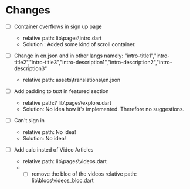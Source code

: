 # Changes

- [ ] Container overflows in sign up page

  - relative path: lib\pages\intro.dart
  - Solution : Added some kind of scroll container.

- [ ] Change in en.json and in other langs namely: "intro-title1","intro-title2","intro-title3","intro-description1","intro-description2","intro-description3"

  - relative path: assets\translations\en.json

- [ ] Add padding to text in featured section

  - relative path:? lib\pages\explore.dart
  - Solution: No idea how it's implemented. Therefore no suggestions.

- [ ] Can't sign in

  - relative path: No idea!
  - Solution: No idea!

- [ ] Add calc insted of Video Articles
  - relative path: lib\pages\videos.dart
  - - [ ] remove the bloc of the videos relative path: lib\blocs\videos_bloc.dart
